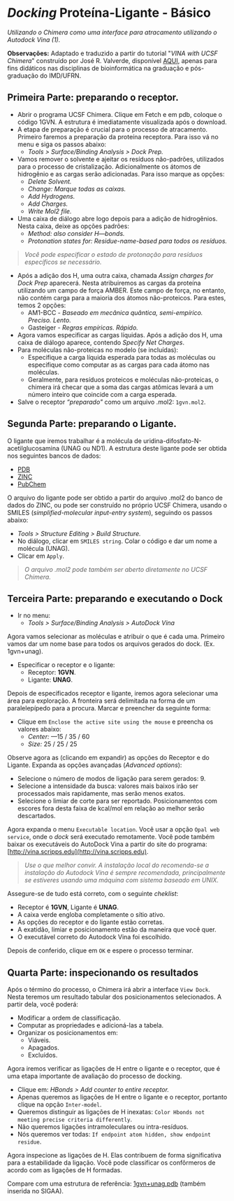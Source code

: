 # *Docking* Proteína-Ligante - Básico

*Utilizando o Chimera como uma interface para atracamento utilizando o Autodock Vina (1).*

**Observações:** Adaptado e traduzido a partir do tutorial "*VINA with UCSF Chimera*" construído por José R. Valverde, disponível [AQUI](http://www.free-bit.org/course/2014-SriLanka/pdf/034-chimera_vina.pdf), apenas para fins didáticos nas disciplinas de bioinformática na graduação e pós-graduação do IMD/UFRN.

## Primeira Parte: preparando o receptor.

- Abrir o programa UCSF Chimera. Clique em Fetch e em pdb, coloque o código 1GVN. A estrutura é imediatamente visualizada após o download.
- A etapa de preparação é crucial para o processo de atracamento. Primeiro faremos a preparação da proteína receptora. Para isso vá no menu e siga os passos abaixo:
	- *Tools > Surface/Binding Analysis > Dock Prep.*
- Vamos remover o solvente e ajeitar os resíduos não-padrões, utilizados para o processo de cristalização. Adicionalmente os átomos de hidrogênio e as cargas serão adicionadas. Para isso marque as opções:
	- *Delete Solvent.*
	- *Change: Marque todas as caixas.*
	- *Add Hydrogens.*
	- *Add Charges.*
	- *Write Mol2 file.*
- Uma caixa de diálogo abre logo depois para a adição de hidrogênios. Nesta caixa, deixe as opções padrões:
	- *Method: also consider H—bonds.*
	- *Protonation states for: Residue-name-based para todos os resíduos.*

> *Você pode especificar o estado de protonação para resíduos específicos se necessário.*

- Após a adição dos H, uma outra caixa, chamada *Assign charges for Dock Prep* aparecerá. Nesta atribuiremos as cargas da proteína utilizando um campo de força AMBER. Este campo de força, no entanto, não contém carga para a maioria dos átomos não-proteicos. Para estes, temos 2 opções:
	- AM1-BCC - *Baseado em mecânica quântica, semi-empírico. Preciso. Lento.*
	- Gasteiger - *Regras empíricas. Rápido.*
- Agora vamos especificar as cargas líquidas. Após a adição dos H, uma caixa de diálogo aparece, contendo *Specify Net Charges*. 
- Para moléculas não-proteicas no modelo (se incluídas):
	- Especifique a carga líquida esperada para todas as moléculas ou especifique como computar as as cargas para cada átomo nas moléculas.
	- Geralmente, para resíduos proteicos e moléculas não-proteicas, o chimera irá checar que a soma das cargas atômicas levará a um número inteiro que coincide com a carga esperada.
- Salve o receptor *“preparado"* como um arquivo .mol2: ```1gvn.mol2```.


## Segunda Parte: preparando o Ligante.

O ligante que iremos trabalhar é a molécula de uridina-difosfato-N-acetilglucosamina (UNAG ou ND1). A estrutura deste ligante pode ser obtida nos seguintes bancos de dados:

- [PDB](https://www3.rcsb.org/ligand/UD1)
- [ZINC](http://zinc.docking.org/substance/53683876)
- [PubChem](https://pubchem.ncbi.nlm.nih.gov/compound/445675#section=Top)

O arquivo do ligante pode ser obtido a partir do arquivo .mol2 do banco de dados do ZINC, ou pode ser construído no próprio UCSF Chimera, usando o SMILES (*simplified-molecular input-entry system*), seguindo os passos abaixo:

- *Tools > Structure Editing > Build Structure.*
- No diálogo, clicar em ```SMILES string```. Colar o código e dar um nome a molécula (UNAG).
- Clicar em ```Apply```.

> *O arquivo .mol2 pode também ser aberto diretamente no UCSF Chimera.*

## Terceira Parte: preparando e executando o Dock

- Ir no menu: 
	- *Tools > Surface/Binding Analysis > AutoDock Vina* 

Agora vamos selecionar as moléculas e atribuir o que é cada uma. Primeiro vamos dar um nome base para todos os arquivos gerados do dock. (Ex. 1gvn+unag).

- Especificar o receptor e o ligante:
	- Receptor: **1GVN**.
	- Ligante: **UNAG**.

Depois de especificados receptor e ligante, iremos agora selecionar uma área para exploração. A fronteira será delimitada na forma de um paralelepípedo para a procura. Marcar e preencher da seguinte forma:

- Clique em ```Enclose the active site using the mouse``` e preencha os valores abaixo:
	- *Center:* —15 / 35 / 60 
	- *Size:* 25 / 25 / 25

Observe agora as (clicando em expandir) as opções do Receptor e do Ligante. Expanda as opções avançadas (*Advanced options*):

- Selecione o número de modos de ligação para serem gerados: 9.
- Selecione a intensidade da busca: valores mais baixos irão ser processados mais rapidamente, mas serão menos exatos.
- Selecione o limiar de corte para ser reportado. Posicionamentos com escores fora desta faixa de kcal/mol em relação ao melhor serão descartados.

Agora expanda o menu ```Executable location```. Você usar a opção ```Opal web service```, onde o *dock* será executado remotamente. Você pode também baixar os executáveis do AutoDock Vina a partir do site do programa: [http://vina.scripps.edu](http://vina.scripps.edu). 

> *Use o que melhor convir. A instalação local do recomenda-se a instalação do Autodock Vina é sempre recomendada, principalmente se estiveres usando uma máquina com sistema baseado em UNIX.*

Assegure-se de tudo está correto, com o seguinte *cheklist*:

- Receptor é **1GVN**, Ligante é **UNAG**. 
- A caixa verde engloba completamente o sítio ativo.
- As opções do receptor e do ligante estão corretas.
- A exatidão, limiar e posicionamento estão da maneira que você quer.
- O executável correto do Autodock Vina foi escolhido.

Depois de conferido, clique em ```OK``` e espere o processo terminar.

## Quarta Parte: inspecionando os resultados

Após o término do processo, o Chimera irá abrir a interface ```View Dock```. Nesta teremos um resultado tabular dos posicionamentos selecionados. A partir dela, você poderá:

- Modificar a ordem de classificação.
- Computar as propriedades e adicioná-las a tabela.
- Organizar os posicionamentos em:
	- Viáveis.
	- Apagados.
	- Excluídos.

Agora iremos verificar as ligações de H entre o ligante e o receptor, que é uma etapa importante de avaliação do processo de docking. 

- Clique em: *HBonds > Add counter to entire receptor.*
- Apenas queremos as ligações de H entre o ligante e o receptor, portanto clique na opção ```Inter-model```.
- Queremos distinguir as ligações de H inexatas: ```Color H­bonds not meeting precise criteria differently```.
- Não queremos ligações intramoleculares ou intra-resíduos.
- Nós queremos ver todas: ```If endpoint atom hidden, show endpoint residue```. 

Agora inspecione as ligações de H. Elas contribuem de forma significativa para a estabilidade da ligação. Você pode classificar os confôrmeros de acordo com as ligações de H formadas.

Compare com uma estrutura de referência: [1gvn+unag.pdb](https://drive.google.com/uc?export=download&id=1F6Tcn0yeC1sHZshbSq6_uxB5DQqvITPU) (também inserida no SIGAA).